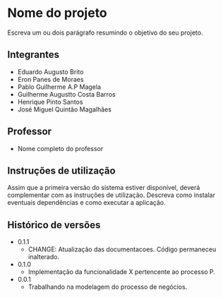 # Nome do projeto

Escreva um ou dois  parágrafo resumindo o objetivo do seu projeto.

## Integrantes

* Eduardo Augusto Brito
* Eron Panes de Moraes
* Pablo Guilherme A.P Magela
* Guilherme Augustto Costa Barros
* Henrique Pinto Santos
* José Miguel Quintão Magalhães

## Professor

* Nome completo do professor

## Instruções de utilização

Assim que a primeira versão do sistema estiver disponível, deverá complementar com as instruções de utilização. Descreva como instalar eventuais dependências e como executar a aplicação.

## Histórico de versões

* 0.1.1
    * CHANGE: Atualização das documentacoes. Código permaneceu inalterado.
* 0.1.0
    * Implementação da funcionalidade X pertencente ao processo P.
* 0.0.1
    * Trabalhando na modelagem do processo de negócios.

